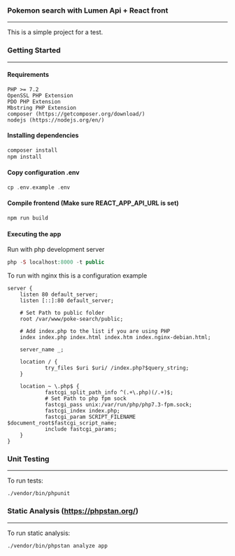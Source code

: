 ### Pokemon search with Lumen Api + React front
----------------------------------------------------------------------------

This is a simple project for a test.

### Getting Started
----------------------------------------------------------------------------

#### Requirements
```
PHP >= 7.2
OpenSSL PHP Extension
PDO PHP Extension
Mbstring PHP Extension
composer (https://getcomposer.org/download/)
nodejs (https://nodejs.org/en/)
```

#### Installing dependencies

```php
composer install
npm install
```

#### Copy configuration .env
```php
cp .env.example .env
```

#### Compile frontend (Make sure REACT_APP_API_URL is set)
```php
npm run build
```

#### Executing the app
Run with php development server
```php
php -S localhost:8000 -t public
```

To run with nginx this is a configuration example
```
server {
    listen 80 default_server;
    listen [::]:80 default_server;

    # Set Path to public folder
    root /var/www/poke-search/public;

    # Add index.php to the list if you are using PHP
    index index.php index.html index.htm index.nginx-debian.html;

    server_name _;

    location / {
            try_files $uri $uri/ /index.php?$query_string;
    }

    location ~ \.php$ {
            fastcgi_split_path_info ^(.+\.php)(/.+)$;
            # Set Path to php fpm sock
            fastcgi_pass unix:/var/run/php/php7.3-fpm.sock;
            fastcgi_index index.php;
            fastcgi_param SCRIPT_FILENAME $document_root$fastcgi_script_name;
            include fastcgi_params;
    }
}
```

### Unit Testing
----------------------------------------------------------------------------
To run tests:
```shell
./vendor/bin/phpunit
```

### Static Analysis (https://phpstan.org/)
----------------------------------------------------------------------------
To run static analysis:
```shell
./vendor/bin/phpstan analyze app
```
